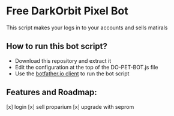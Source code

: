 # Free DarkOrbit Pixel Bot

This script makes your logs in to your accounts and sells matirals

## How to run this bot script?

- Download this repository and extract it
- Edit the configuration at the top of the DO-PET-BOT.js file
- Use the [botfather.io client](https://botfather.io/downloads) to run the bot script


## Features and Roadmap:

[x] login
[x] sell proparium
[x] upgrade with seprom
